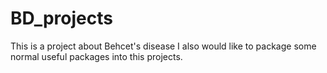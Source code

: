 # BD_projects
This is a project about Behcet's disease
I also would like to package some normal useful packages into this projects.

